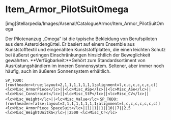 # Item_Armor_PilotSuitOmega

[img]Stellarpedia/Images/Arsenal/CatalogueArmor/Item_Armor_PilotSuitOmega

Der Pilotenanzug „Omega“ ist die typische Bekleidung von Berufspiloten aus dem Asteroidengürtel. Er basiert auf einem Ensemble aus Kunststofftextil und eingenähten Kunststoffplatten, die einen leichten Schutz bei äußerst geringen Einschränkungen hinsichtlich der Beweglichkeit gewährten.
**Verfügbarkeit:**Gehört zum Standardsortiment von Ausrüstungshändlern im inneren Sonnensystem. Seltener, aber immer noch häufig, auch im äußeren Sonnensystem erhältlich.

`SP_TODO: [row(header=true;layout=2,1,1,1,1,1,1,1;alignment=l,c,c,c,c,c,c,c)]<lc>Misc_ArmorPiece</lc>||<lc>Misc_ASp</lc>||<lc>Misc_ASe</lc>||<lc>Misc_Constraint</lc>||<lc>Misc_StP</lc>||<lc>Misc_CV</lc>||<lc>Misc_Weight</lc>||<lc>Misc_Value</lc>`
`SP_TODO: [row(header=false;layout=2,1,1,1,1,1,1,1;alignment=l,c,c,c,c,c,c,c)]<lc>Misc_ArmorPiece_SpaceSuit</lc>||1||1||1||10||7||2,5 <lc>Misc_WeightUnitKG</lc>||2500 <lc>Misc_Cr</lc>`